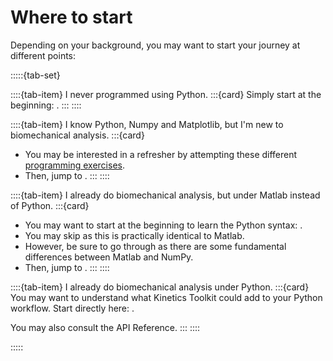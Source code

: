 # Where to start

Depending on your background, you may want to start your journey at different points:

:::::{tab-set}

::::{tab-item} I never programmed using Python.
:::{card}
Simply start at the beginning: [](getting_started_installing.md).
:::
::::

::::{tab-item} I know Python, Numpy and Matplotlib, but I'm new to biomechanical analysis.
:::{card}
- You may be interested in a refresher by attempting these different [programming exercises](python_exercises.md).
- Then, jump to [](ktk_importing.md).
:::
::::

::::{tab-item} I already do biomechanical analysis, but under Matlab instead of Python.
:::{card}
- You may want to start at the beginning to learn the Python syntax: [](getting_started_installing.md).
- You may skip [](matplotlib.md) as this is practically identical to Matlab.
- However, be sure to go through [](numpy.md) as there are some fundamental differences between Matlab and NumPy.
- Then, jump to [](ktk_importing.md).
:::
::::

::::{tab-item} I already do biomechanical analysis under Python.
:::{card}
You may want to understand what Kinetics Toolkit could add to your Python workflow. Start directly here: [](ktk_importing.md).

You may also consult the API Reference.
:::
::::

:::::

